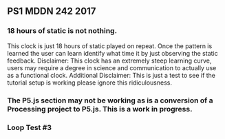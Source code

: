 ## PS1 MDDN 242 2017

### 18 hours of static is not nothing.

This clock is just 18 hours of static played on repeat. Once the pattern is learned the user can learn identify what time it by just observing the static feedback. 
Disclaimer: This clock has an extremely steep learning curve, users may require a degree in science and communication to actually use as a functional clock.
Additional Disclaimer: This is just a test to see if the tutorial setup is working please ignore this ridiculousness.

### The P5.js section may not be working as is a conversion of a Processing project to P5.js. This is a work in progress.
### Loop Test #3